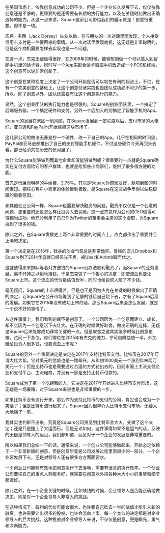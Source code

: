 在美国市场上，依靠创意成功的公司不少。但是一个企业长久发展下去，仅仅依靠创意还是不够的，更重要的是还需要有长期的执行能力，以及在关键时刻做出正确选择的能力。从这一点来讲，Square这家公司带给我们的启示就是：创意很重要，但不是一切。

杰克 · 多西（Jack Dorsey）失业以后，在与朋友的一次对话里面发现，个人接受信用卡支付是一件很困难的事情。从一次对话里发现商机，这无疑是非常聪明的，但是这个商机需要怎样去实现也是一个问题。

在这一点，杰克无疑做得很好，在2009年的时候，能够想到做一个可以插入到智能手机里的读卡器，同时写一个App来配合读卡器把手机改造成一个POS机终端，这个创意可以说非常创新了。

这个创意在某种程度上决定了一个公司开始是否可以站在有利的起点上，不过，在有一个完美创意的基础上，让这个创意付诸实践也是团队成功必不可少的第一步。所以，除了创意以外，团队还需要有让这个创意执行的能力。

显然，这个创业团队的执行能力也是很强的。Square的创业团队里，一个搞定了后端服务器，一个搞定硬件和支付，另外一个后加入的则搞定了智能手机的App。

Square的发展在湾区一帆风顺，在Square发展到一定程度以后，支付市场的大佬们，亚马逊和PayPal也开始觊觎这块市场了。

这几家公司的做法无非是抄一个硬件，改一下自己的App。几乎在相同的时间里，PayPal和亚马逊都推出了自己的支付智能手机硬件。不过这些硬件今天再回头去看，都已经消失在历史的长河里了。

为什么Square能够做到而其他企业却没能够做到呢？很重要的一点就是Square确实在支付方面给它的客户群体，也就是给那些小商家们，提供了很多很方便的功能。

首先是低廉而明确的手续费，2.75%。其次是Square对商家友好，款项到账的时间很短。把核心客户小商家的体验做到极致，是Square在这波战争里得以站稳脚跟的重要原因。

和其他创业公司一样，Square也需要解决融资的问题。融资不仅仅是一个创意的问题，更重要的还是怎么样让投资人去买账。这一点杰克作为公司的CEO做得可谓相当成功，他充分利用了自己作为Twitter的董事会主席的这个虚职，为Square拉到了很多的钱。

除此之外，在Square发展史上两个非常重要的时间点上，杰克都作出了重要并且正确的决定。

第一个决定是在2015年，硅谷的创业气氛总是非常诡异。曾经的宠儿Dropbox和Square到了2014年底就已经风光不再，被Uber和Airbnb取而代之。

这就使得原来排队等着对方送钱的Square没办法顺利融资了，而Square的业务发展，离不开持之以恒地烧钱。于是杰克做了一个狠心的决定：即使流血也要让Square上市。这个流血的代价是估值砍半，同时也给投资人赔了不少钱。

毫无疑问，Square的上市很痛苦，但是也正是因为杰克在关键的时候做出了正确的决定，让Square在公开市场筹到了足够的钱给自己烧下去，才有了Square后续的发展。如果它在2015年没有成功上市的话，那么Square后来会怎么发展，就是一个说不好的事情了。

从这件事情上，我们看到的就不是创意了。一个公司因为一个创意而建立、成长，却不会因为一个创意活下去壮大。在正确的时候做好取舍，做出正确的选择，无疑是Square后来能够成功非常关键的一点。但是取舍之道其实很多时候比创意更难。试问一下各位，你们哪位在2015年有杰克的魄力，宁可自降估值一半，外加赔给投资人很多钱，也要流血上市呢？

Square的另外一个重要决定是决定在2017年支持比特币支付。比特币在2017年可谓大红大紫，它对美元的估值也是一路飙升，从年初1000美元一个涨到年末两万美元一个；但是比特币也是需要通过合适的方式花出去的，目前市面上主流支付企业和支付平台、主流电商，并没有一家是支持比特币付款的。

Square成为了第一个吃螃蟹的人，它决定在2017年开始进入比特币支付市场，这无疑是一场豪赌，对于Square来说也是非常重要的一步。

如果比特币没有流行开来，那么作为支持比特币的支付的公司，肯定也会成为一个笑话了；但是比特币流行起来了，Square因为很早介入比特币支付市场，无疑大大地赚了一笔。

我其实也判断不出来，究竟是Square公司预见到比特币会大火，先做了这个决定；还是只是撞上了大运而已。但是无论如何，这件事情如果不是运气的话，反映的无疑是领导人的远见，我们都知道，远见对于一个企业的发展是非常重要的。

所以如果我们总结一下的话，通常来说，一个创业公司能够做起来，开始必定依赖于一个非常新颖的创意，但是创意毕竟是公司发展过程里面很少的一部分。一个企业要发展下去，还是对领导人还有很多方方面面要求。

一个创业公司能够有效地把创意执行下去落地，需要有很高的执行效率。一个创业公司要把自己的重点人群服务好，就需要在创意以外把各种大大小小的事情和细节都做好。

除此之外，在一个企业关键的时候，比如缺钱的时候，企业领导人是否能正确地做决策，则是对一个企业领导人非常大的挑战。

在这种情况下，盈利的代价可能会很大，也许要自己砍去一半的估值才能引入新的融资，也许需要让出很多的股权，也许会流血上市，每一个类似的决定都是对企业领导人的巨大挑战。这种挑战对企业领导人来说，不仅仅是创意，更是眼光，勇气和决断能力。